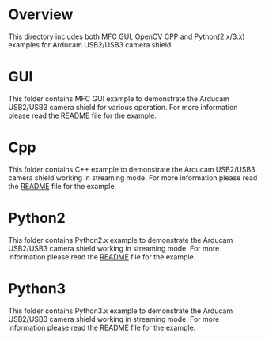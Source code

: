 # Overview

This directory includes both MFC GUI, OpenCV CPP and Python(2.x/3.x) examples for Arducam USB2/USB3 camera shield.

# GUI

This folder contains MFC GUI example to demonstrate the Arducam USB2/USB3 camera shield for various operation.
For more information please read the [README](https://github.com/ArduCAM/ArduCAM_USB_Camera_Shield/tree/master/Windows/GUI/USBTest/README.md) file for the example.


# Cpp

This folder contains C++ example to demonstrate the Arducam USB2/USB3 camera shield working in streaming mode.
For more information please read the [README](https://github.com/ArduCAM/ArduCAM_USB_Camera_Shield/tree/master/Windows/Cpp/Streaming_demo/README.md) file for the example.

# Python2

This folder contains Python2.x example to demonstrate the Arducam USB2/USB3 camera shield working in streaming mode.
For more information please read the [README](https://github.com/ArduCAM/ArduCAM_USB_Camera_Shield/tree/master/Windows/Python2/Streaming_demo/README.md) file for the example.


# Python3

This folder contains Python3.x example to demonstrate the Arducam USB2/USB3 camera shield working in streaming mode.
For more information please read the [README](https://github.com/ArduCAM/ArduCAM_USB_Camera_Shield/tree/master/Windows/Python3/Streaming_demo/README.md) file for the example.


